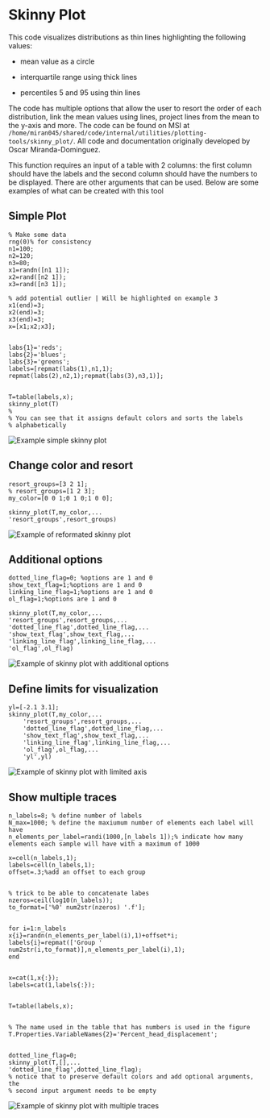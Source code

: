 # Skinny Plot

This code visualizes distributions as thin lines highlighting the following values:

* mean value as a circle

* interquartile range using thick lines

* percentiles 5 and 95 using thin lines

The code has multiple options that allow the user to resort the order of each distribution, link the mean values using lines, project lines from the mean to the y-axis and more. The code can be found on MSI at `/home/miran045/shared/code/internal/utilities/plotting-tools/skinny_plot/`. All code and documentation originally developed by Oscar Miranda-Dominguez.

This function requires an input of a table with 2 columns: the first column should have the labels and the second column should have the numbers to be displayed. There are other arguments that can be used. Below are some examples of what can be created with this tool

## Simple Plot

```
% Make some data
rng(0)% for consistency
n1=100;
n2=120;
n3=80;
x1=randn([n1 1]);
x2=rand([n2 1]);
x3=rand([n3 1]);

% add potential outlier | Will be highlighted on example 3
x1(end)=3;
x2(end)=3;
x3(end)=3;
x=[x1;x2;x3];


labs{1}='reds';
labs{2}='blues';
labs{3}='greens';
labels=[repmat(labs(1),n1,1); repmat(labs(2),n2,1);repmat(labs(3),n3,1)];


T=table(labels,x);
skinny_plot(T)
%
% You can see that it assigns default colors and sorts the labels
% alphabetically
```

![Example simple skinny plot](img/simple_skinny_plot.png)

## Change color and resort 

```
resort_groups=[3 2 1];
% resort_groups=[1 2 3];
my_color=[0 0 1;0 1 0;1 0 0];

skinny_plot(T,my_color,...
'resort_groups',resort_groups)
```

![Example of reformated skinny plot](img/reformated_skinny_plot.png)

## Additional options 

```
dotted_line_flag=0; %options are 1 and 0
show_text_flag=1;%options are 1 and 0
linking_line_flag=1;%options are 1 and 0
ol_flag=1;%options are 1 and 0

skinny_plot(T,my_color,...
'resort_groups',resort_groups,...
'dotted_line_flag',dotted_line_flag,...
'show_text_flag',show_text_flag,...
'linking_line_flag',linking_line_flag,...
'ol_flag',ol_flag)
```

![Example of skinny plot with additional options](img/extra_skinny_plot.png)


## Define limits for visualization

```
yl=[-2.1 3.1];
skinny_plot(T,my_color,...
    'resort_groups',resort_groups,...
    'dotted_line_flag',dotted_line_flag,...
    'show_text_flag',show_text_flag,...
    'linking_line_flag',linking_line_flag,...
    'ol_flag',ol_flag,...
    'yl',yl)
```

![Example of skinny plot with limited axis](img/limited_skinny_plot.png)

## Show multiple traces 

```
n_labels=8; % define number of labels
N_max=1000; % define the maxiumum number of elements each label will have
n_elements_per_label=randi(1000,[n_labels 1]);% indicate how many elements each sample will have with a maximum of 1000

x=cell(n_labels,1);
labels=cell(n_labels,1);
offset=.3;%add an offset to each group


% trick to be able to concatenate labes
nzeros=ceil(log10(n_labels));
to_format=['%0' num2str(nzeros) '.f'];


for i=1:n_labels
x{i}=randn(n_elements_per_label(i),1)+offset*i;
labels{i}=repmat(['Group ' num2str(i,to_format)],n_elements_per_label(i),1);
end


x=cat(1,x{:});
labels=cat(1,labels{:});


T=table(labels,x);


% The name used in the table that has numbers is used in the figure
T.Properties.VariableNames{2}='Percent_head_displacement';


dotted_line_flag=0;
skinny_plot(T,[],...
'dotted_line_flag',dotted_line_flag);
% notice that to preserve default colors and add optional arguments, the
% second input argument needs to be empty
```

![Example of skinny plot with multiple traces](img/multiple_skinny_plot.png)